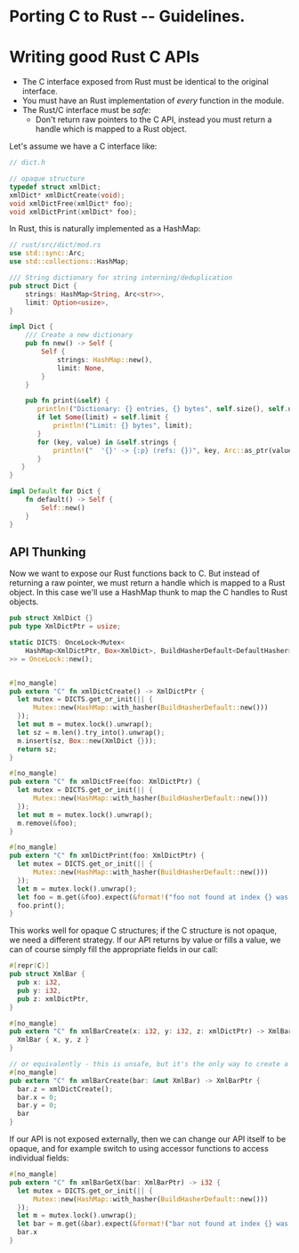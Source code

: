 # Porting C to Rust -- Guidelines.

# Writing good Rust C APIs

* The C interface exposed from Rust must be identical to the original interface.
* You must have an Rust implementation of _every_ function in the module.
* The Rust/C interface must be _safe_:
  - Don't return raw pointers to the C API, instead you must return a handle which is mapped to a Rust object.

Let's assume we have a C interface like:

```c
// dict.h

// opaque structure
typedef struct xmlDict;
xmlDict* xmlDictCreate(void);
void xmlDictFree(xmlDict* foo);
void xmlDictPrint(xmlDict* foo);
```

In Rust, this is naturally implemented as a HashMap:

```rust
// rust/src/dict/mod.rs
use std::sync::Arc;
use std::collections::HashMap;

/// String dictionary for string interning/deduplication
pub struct Dict {
    strings: HashMap<String, Arc<str>>,
    limit: Option<usize>,
}

impl Dict {
    /// Create a new dictionary
    pub fn new() -> Self {
        Self {
            strings: HashMap::new(),
            limit: None,
        }
    }

    pub fn print(&self) {
       println!("Dictionary: {} entries, {} bytes", self.size(), self.usage());
       if let Some(limit) = self.limit {
           println!("Limit: {} bytes", limit);
       }
       for (key, value) in &self.strings {
           println!("  '{}' -> {:p} (refs: {})", key, Arc::as_ptr(value), Arc::strong_count(value));
       }
   }
}

impl Default for Dict {
    fn default() -> Self {
        Self::new()
    }
}
```

## API Thunking

Now we want to expose our Rust functions back to C.  But instead of returning a
raw pointer, we must return a handle which is mapped to a Rust object. In this
case we'll use a HashMap thunk to map the C handles to Rust objects.

```rust
pub struct XmlDict {}
pub type XmlDictPtr = usize;

static DICTS: OnceLock<Mutex<
    HashMap<XmlDictPtr, Box<XmlDict>, BuildHasherDefault<DefaultHasher>>
>> = OnceLock::new();


#[no_mangle]
pub extern "C" fn xmlDictCreate() -> XmlDictPtr {
  let mutex = DICTS.get_or_init(|| {
      Mutex::new(HashMap::with_hasher(BuildHasherDefault::new()))
  });
  let mut m = mutex.lock().unwrap();
  let sz = m.len().try_into().unwrap();
  m.insert(sz, Box::new(XmlDict {}));
  return sz;
}

#[no_mangle]
pub extern "C" fn xmlDictFree(foo: XmlDictPtr) {
  let mutex = DICTS.get_or_init(|| {
      Mutex::new(HashMap::with_hasher(BuildHasherDefault::new()))
  });
  let mut m = mutex.lock().unwrap();
  m.remove(&foo);
}

#[no_mangle]
pub extern "C" fn xmlDictPrint(foo: XmlDictPtr) {
  let mutex = DICTS.get_or_init(|| {
      Mutex::new(HashMap::with_hasher(BuildHasherDefault::new()))
  });
  let m = mutex.lock().unwrap();
  let foo = m.get(&foo).expect(&format!("foo not found at index {} was it freed?", foo));
  foo.print();
}
```

This works well for opaque C structures; if the C structure is not opaque, we
need a different strategy. If our API returns by value or fills a value, we can
of course simply fill the appropriate fields in our call:

```rust
#[repr(C)]
pub struct XmlBar {
  pub x: i32,
  pub y: i32,
  pub z: xmlDictPtr,
}

#[no_mangle]
pub extern "C" fn xmlBarCreate(x: i32, y: i32, z: xmlDictPtr) -> XmlBarPtr {
  XmlBar { x, y, z }
}

// or equivalently - this is unsafe, but it's the only way to create a struct with a pointer to a C object.
#[no_mangle]
pub extern "C" fn xmlBarCreate(bar: &mut XmlBar) -> XmlBarPtr {
  bar.z = xmlDictCreate();
  bar.x = 0;
  bar.y = 0;
  bar
}

```

If our API is not exposed externally, then we can change our API itself to be
opaque, and for example switch to using accessor functions to access individual
fields:

```rust
#[no_mangle]
pub extern "C" fn xmlBarGetX(bar: XmlBarPtr) -> i32 {
  let mutex = DICTS.get_or_init(|| {
      Mutex::new(HashMap::with_hasher(BuildHasherDefault::new()))
  });
  let m = mutex.lock().unwrap();
  let bar = m.get(&bar).expect(&format!("bar not found at index {} was it freed?", bar));
  bar.x
}
```

